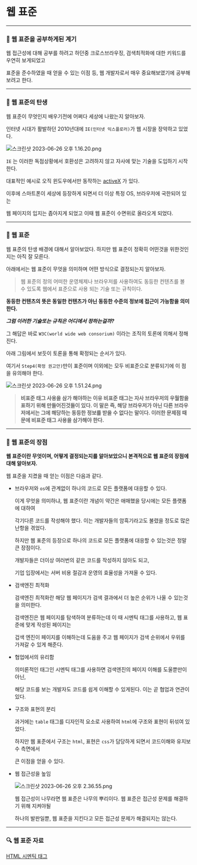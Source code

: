 # 웹 표준

---

### 📌 웹 표준을 공부하게된 계기

웹 접근성에 대해 공부를 하려고 하던중 크로스브라우징, 검색최적화에 대한 키워드를 우연히 보게되었고 

표준을 준수하였을 때 얻을 수 있는 이점 등, 웹 개발자로서 매우 중요해보였기에 공부해보려고 한다.

---

### 📌 웹 표준의 탄생

웹 표준이 무엇인지 배우기전에 어쩌다 세상에 나왔는지 알아보자.

인터넷 시대가 활발하던 2010년대에 `IE(인터넷 익스플로러)`가 웹 시장을 장악하고 있었다.

![스크린샷 2023-06-26 오후 1.16.20.png](https://s3-us-west-2.amazonaws.com/secure.notion-static.com/f3d75c19-770b-4215-875b-47476ec33ba1/%E1%84%89%E1%85%B3%E1%84%8F%E1%85%B3%E1%84%85%E1%85%B5%E1%86%AB%E1%84%89%E1%85%A3%E1%86%BA_2023-06-26_%E1%84%8B%E1%85%A9%E1%84%92%E1%85%AE_1.16.20.png)

`IE` 는 이러한 독점상황에서 호환성은 고려하지 않고 자사에 맞는 기술을 도입하기 시작한다.

대표적인 예시로 오직 윈도우에서만 동작하는 [activeX](https://namu.wiki/w/ActiveX) 가 있다.

이후에 스마트폰이 세상에 등장하게 되면서 더 이상 특정 OS, 브라우저에 국한되어 있는 

웹 페이지의 입지는 좁아지게 되었고 이때 웹 표준이 수면위로 올라오게 되었다.

---

### 📌 웹 표준

웹 표준의 탄생 배경에 대해서 알아보았다. 하지만 웹 표준이 정확히 어떤것을 위한것인지는 아직 잘 모른다.

아래에서는 웹 표준이 무엇을 의미하며 어떤 방식으로 결정되는지 알아보자.

> 웹 표준의 정의
어떠한 운영체제나 브라우저를 사용하여도 동등한 컨텐츠를 볼 수 있도록 
웹에서 표준으로 사용 되는 기술 또는 규칙이다.
> 

**동등한 컨텐츠의 뜻은 동일한 컨텐츠가 아닌 동등한 수준의 정보에 접근이 가능함을 의미한다.**

***그럼 이러한 기술또는 규칙은 어디에서 정하는걸까?***

그 해답은 바로 `W3C(world wide web consorium)` 이라는 조직의 토론에 의해서 정해진다.

아래 그림에서 보듯이 토론을 통해 확정되는 순서가 있다. 

여기서 `Step4(확정 권고안)`만이 표준이며 이외에는 모두 비표준으로 분류되기에 이 점을 유의해야 한다.

![스크린샷 2023-06-26 오후 1.51.24.png](https://s3-us-west-2.amazonaws.com/secure.notion-static.com/00b5dc76-50b1-4d91-8a99-619318ef75d0/%E1%84%89%E1%85%B3%E1%84%8F%E1%85%B3%E1%84%85%E1%85%B5%E1%86%AB%E1%84%89%E1%85%A3%E1%86%BA_2023-06-26_%E1%84%8B%E1%85%A9%E1%84%92%E1%85%AE_1.51.24.png)

> **비표준 태그 사용을 삼가 해야하는 이유
비표준 태그는 자사 브라우저의 우월함을 표하기 위해 만들어진것들이 있다.
이 말은 즉, 해당 브라우저가 아닌 다른 브라우저에서는 그에 해당하는 동등한 정보를 받을 수 없다는 말이다.
이러한 문제점 때문에 비표준 태그 사용을 삼가해야 한다.**
> 

---

### 📌 웹 표준의 장점

**웹 표준이란 무엇이며, 어떻게 결정되는지를 알아보았으니 본격적으로 웹 표준의 장점에 대해 알아보자.**

웹 표준을 지켰을 때 얻는 이점은 다음과 같다.

- 브라우저와 `os`에 관계없이 하나의 코드로 모든 플랫폼에 대응할 수 있다.
    
    
    이게 무엇을 의미하냐, 웹 표준이란 개념이 약간은 애매했을 당시에는 모든 플랫폼에 대하여
    
    각기다른 코드를 작성해야 했다. 이는 개발자들의 암흑기라고도 불렸을 정도로 많은 난항을 겪었다.
    
    하지만 웹 표준의 등장으로 하나의 코드로 모든 플랫폼에 대응할 수 있는것은 정말 큰 장점이다.
    
    개발자들은 더이상 여러번의 같은 코드를 작성하지 않아도 되고, 
    
    기업 입장에서는 서버 비용 절감과 운영의 효율성을 가져올 수 있다.
    
- 검색엔진 최적화
    
    
    검색엔진 최적화란 해당 웹 페이지가 검색 결과에서 더 높은 순위가 나올 수 있는것을 의미한다.
    
    검색엔진은 웹 페이지를 탐색하여 분류하는데 이 때 시멘틱 태그를 사용하고, 웹 표준에 맞게 작성된 페이지는
    
    겁색 엔진이 페이지를 이해하는데 도움을 주고 웹 페이지가 검색 순위에서 우위를 가져갈 수 있게 해준다.
    
- 협업에서의 유리함
    
    
    의미론적인 태그인 시멘틱 태그를 사용하면 검색엔진의 페이지 이해를 도울뿐만이 아닌,
    
    해당 코드를 보는 개발자도 코드를 쉽게 이해할 수 있게된다. 이는 곧 협업과 연관이 있다.
    
- 구조와 표현의 분리
    
    
    과거에는 `table` 태그를 디자인적 요소로 사용하여 `html`에 구조와 표현이 뒤섞여 있었다.
    
    하지만 웹 표준에서 구조는 `html`, 표현은 `css`가 담당하게 되면서 코드이해와 유지보수 측면에서
    
    큰 이점을 얻을 수 있다. 
    
- 웹 접근성을 높임
    
    
    ![스크린샷 2023-06-26 오후 2.36.55.png](https://s3-us-west-2.amazonaws.com/secure.notion-static.com/65ad09f8-ba99-4b98-a44e-e1da54f4c339/%E1%84%89%E1%85%B3%E1%84%8F%E1%85%B3%E1%84%85%E1%85%B5%E1%86%AB%E1%84%89%E1%85%A3%E1%86%BA_2023-06-26_%E1%84%8B%E1%85%A9%E1%84%92%E1%85%AE_2.36.55.png)
    
    웹 접근성이 나무라면 웹 표준은 나무의 뿌리이다. 웹 표준은 접근성 문제를 해결하기 위해 지켜야될
    
    하나의 발판일뿐, 웹 표준을 지킨다고 모든 접근성 문제가 해결되지는 않는다.
    

---

### 🔍 웹 표준 자료

[HTML 시멘틱 태그](https://www.notion.so/HTML-0edeeeb370c945778cae2dcd13ade38f?pvs=21)